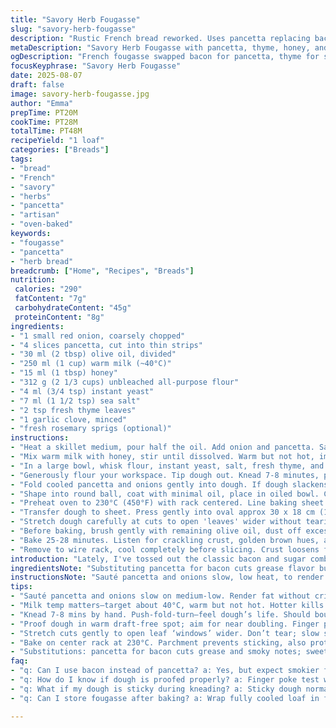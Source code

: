 ```yaml
---
title: "Savory Herb Fougasse"
slug: "savory-herb-fougasse"
description: "Rustic French bread reworked. Uses pancetta replacing bacon, fresh thyme swaps out sugar, and a splash of warm milk for hydration. This fougasse plays with garlic and rosemary, folding them into a soft, airy dough. Kneaded till springy, slack textured but not sticky. Slashes create a leafy pattern, stretched wider than usual to get a crisper crust. Slowly proofed for lift and flavor complexity. Baked at high heat till golden brown, bread cracks with a satisfying snap, aromas of pancetta and herbs filling kitchen. A savory bite; chewy crumb with crispy edges. Reliable foolproof with tips on dough texture, proof timing, and scorch prevention."
metaDescription: "Savory Herb Fougasse with pancetta, thyme, honey, and warm milk. Rustic French bread with crisp leaf-pattern crust, chewy crumb, and aromatic herb pork notes."
ogDescription: "French fougasse swapped bacon for pancetta, thyme for sugar. Crisp crust, chewy crumb, garlic and rosemary aromas. Slow proof, stretch leaves, bake high heat."
focusKeyphrase: "Savory Herb Fougasse"
date: 2025-08-07
draft: false
image: savory-herb-fougasse.jpg
author: "Emma"
prepTime: PT20M
cookTime: PT28M
totalTime: PT48M
recipeYield: "1 loaf"
categories: ["Breads"]
tags:
- "bread"
- "French"
- "savory"
- "herbs"
- "pancetta"
- "artisan"
- "oven-baked"
keywords:
- "fougasse"
- "pancetta"
- "herb bread"
breadcrumb: ["Home", "Recipes", "Breads"]
nutrition: 
 calories: "290"
 fatContent: "7g"
 carbohydrateContent: "45g"
 proteinContent: "8g"
ingredients:
- "1 small red onion, coarsely chopped"
- "4 slices pancetta, cut into thin strips"
- "30 ml (2 tbsp) olive oil, divided"
- "250 ml (1 cup) warm milk (~40°C)"
- "15 ml (1 tbsp) honey"
- "312 g (2 1/3 cups) unbleached all-purpose flour"
- "4 ml (3/4 tsp) instant yeast"
- "7 ml (1 1/2 tsp) sea salt"
- "2 tsp fresh thyme leaves"
- "1 garlic clove, minced"
- "fresh rosemary sprigs (optional)"
instructions:
- "Heat a skillet medium, pour half the oil. Add onion and pancetta. Sauté slowly until pancetta crisps, onions soften and caramelized, about 7-8 minutes. Drain on paper towel, let cool enough to handle but still warm. This step tricks the dough with infused fat without sogginess."
- "Mix warm milk with honey, stir until dissolved. Warm but not hot, important for yeast vitality."
- "In a large bowl, whisk flour, instant yeast, salt, fresh thyme, and minced garlic evenly. Add milk mixture and remaining oil. Stir with spatula until shaggy dough forms. It looks sticky but resist adding flour yet."
- "Generously flour your workspace. Tip dough out. Knead 7-8 minutes, pushing with heel, folding, turning. Dough becomes smooth, elastic, springy but slightly tacky—a good tease between under- and over-proofed dough. Avoid flour overdose. Pancetta and onions incorporated in next step."
- "Fold cooled pancetta and onions gently into dough. If dough slackens too much, dust hands lightly with flour only to avoid dense loaf."
- "Shape into round ball, coat with minimal oil, place in oiled bowl. Cover with damp kitchen towel, keep in warm draft-free spot about 35 minutes until nearly doubled. Proof times vary; dough should feel puffy, finger indentation slowly bounces back. Don't rush."
- "Preheat oven to 230°C (450°F) with rack centered. Line baking sheet with parchment."
- "Transfer dough to sheet. Press gently into oval approx 30 x 18 cm (12 x 7 inches). Using sharp knife or lame, make central long cut, leaving 3 cm (1 1/4 inch) at ends untouched. Along sides, make 5 angled slashes per side, resembling a leaf pattern."
- "Stretch dough carefully at cuts to open 'leaves' wider without tearing. This controls crust thickness and crunch contrast. Let rest uncovered for 50-55 minutes to puff again, skin dry and firm but dough soft beneath."
- "Before baking, brush gently with remaining olive oil, dust off excess flour with soft brush or hand. This adds shine and crisps crust further."
- "Bake 25-28 minutes. Listen for crackling crust, golden brown hues, and firm hollow tap underneath. Every oven differs; adjust by watching colors and feel. Overbaked means dry crumb; underbaked gummy center."
- "Remove to wire rack, cool completely before slicing. Crust loosens from steaming moisture, crumb sets with chewy openness. Early slicing traps steam and dulls crispy edges."
introduction: "Lately, I've tossed out the classic bacon and sugar combo. Pancetta and thyme? Way better. The sweetness comes from honey, subtle but there. Warm milk makes for richer crumb than water. I’ve learned the hard way that dough texture warns of proof timing. Too dry, crumb tough; overly wet, impossible to shape and collapse later. That gentle caramel smell from cooking pancetta and onions? Essential. Slashing the dough thicker than usual prevents it tearing and getting overly thin during baking. Stretching then proofing gives that crunch and leaf-look, not just a flat bread. Scraping off excess flour right before oil brush keeps the crust smooth and shiny—trick picked up from years baking fougasse. High heat needed for crust but constantly watching prevents burned bottoms. Don’t rush cooling; each loaf needs a little breathing room."
ingredientsNote: "Substituting pancetta for bacon cuts grease flavor but keeps porky notes intact—less smoky, more savory. Red onion better than yellow here, sweeter, deeper caramel with less bite. Honey replaces refined sugar; less processed and adds moist crumb. Milk swap elevates bread from dry toward biscuit-like softness. Fresh herbs add punch but dried can stand in—adjust amounts appropriately. Garlic finely minced, not crushed; avoids bitterness during dough mixing. Rosemary optional but phenomenal—tuck small sprigs under dough surface before proofing for fragrant burst. Use instant yeast for convenience but fresh yeast valid if adjusted—proof separately and watch proofing timing. Olive oil—light and fruity over heavy butter, important for fougasse’s herbaceous notes."
instructionsNote: "Sauté pancetta and onions slow, low heat, to render fat without burning. This fat flavors dough without raw onion bite. Watch closely; caramelization turns aroma rich and complex in minutes. Milk temp crucial; too hot kills yeast, too cool slows rise drastically. Knead until dough smooth yet springy—not sticky clinging to fingers—texture is critical check at this step. Fold in cooked pork and veg gently to avoid deflating dough but fully incorporate. Proofs near doubled—and finger poke test tell: slow rebound means ready. Precise slashes mimic leaves rather than random cuts; spacing and angle prevent collapse during bake. Stretch dough gently at cuts—too hard and it tears, losing beautiful openings. Brushing oil pre-bake to caramelize crust, excess flour removed to avoid dull spots—small but makes difference. Baking temp and timing controlled visually: golden crust and sous crunchy tapping sound are signs. Don’t rely on clock alone. Cooling on rack avoids sogginess underneath, crucial for crisp edges."
tips:
- "Sauté pancetta and onions slow on medium-low. Render fat without crisp burn. Caramel smells deepen. Watch closely. Timing critical for flavor, texture. Drain off fat but keep some oil—dough fat should not saturate. Cool enough to handle, still warm. Adds moisture without sogginess. Too hot kills yeast later."
- "Milk temp matters—target about 40°C, warm but not hot. Hotter kills yeast, ruins rise; colder slows proof drastically. Mix honey in milk, stir well till dissolved. Use instant yeast, fold dry into flour first to distribute evenly. Avoid adding flour early; sticky low hydration dough is okay. Adds chew and springiness."
- "Knead 7-8 mins by hand. Push-fold-turn—feel dough’s life. Should bounce back slowly from finger dip. Resist flour overdose or stiffness. Knead texture is your best guess on timing proof success. Pancetta and onion fold in gentle, don’t deflate dough but incorporate without tear or lumps. Dust hands lightly with flour if sticky."
- "Proof dough in warm draft-free spot; aim for near doubling. Finger poke test: soft but springs back slowly — no rush. Underproof smells raw, too wet or tight dough toughens crumb. Slashing pattern imitates leaves; cut 5 angled slashes each side, leave ends intact to hold shape. Cut sharp, avoid ragged tears."
- "Stretch cuts gently to open leaf ‘windows’ wider. Don’t tear; slow stretching gives better crust contrast—thinner edge crunch, thicker base chew. Rest for 50-55 mins uncovered. Skin firm but pliable underneath. Before baking, brush with olive oil. Dust off excess flour or oil dulls crust shine and crispiness. Use soft brush or hand flick off."
- "Bake on center rack at 230°C. Parchment prevents sticking, also protects bottom from burning. Listen for crackle as crust browns; golden hue visible. Tap bottom for hollow sound. Oven temps vary—watch color over clock. Overbaked crumbs dry; underbaked chew gummy and doughy. Cool fully on wire rack before cutting to let crumb set and edges crisp."
- "Substitutions: pancetta for bacon cuts grease and smoky notes; sweeter more savory pork flavor. Red onion better choice—sweeter and deeper caramel than yellow. Honey does double duty as sweetener and moist crumb agent. Fresh herbs stronger than dried; adjust amounts if dried. Rosemary optional but infuses aroma if tucked beneath dough pre-proof. Instant yeast standard, fresh yeast possible with adjusted timing and proof separated first."
faq:
- "q: Can I use bacon instead of pancetta? a: Yes, but expect smokier flavor and more grease. Bacon cooks faster, might crisp unevenly. Pancetta is milder, fattier, less smoky. Adjust sauté time so onions don’t burn. Flavor profile shifts but still good."
- "q: How do I know if dough is proofed properly? a: Finger poke test works best. Press lightly; dough springs back slowly not instantly. Puffy, slightly jiggly surface means ready. Underproofed feels dense, tight. Overproofed slack and might collapse when shaped. Timing varies by temp. Watch texture more than clock."
- "q: What if my dough is sticky during kneading? a: Sticky dough normal here. Avoid adding too much flour; results in tough loaf. Dust hands and surface to manage stickiness only. Knead longer, dough firms as gluten develops. If too wet, flour dusting can help but don’t overload. Feel dough elasticity, not dryness."
- "q: Can I store fougasse after baking? a: Wrap fully cooled loaf in foil or paper bag to keep crust from softening. Store room temp 2-3 days best. Refrigeration toughens crumb, avoid if possible. Freeze sliced in airtight bag for up to a month, thaw slowly. Reheat crust in oven to bring back crunch."

---
```

